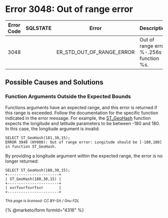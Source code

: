 # Error 3048: Out of range error

| Error Code | SQLSTATE | Error                          | Description                                 |
| ---------- | -------- | ------------------------------ | ------------------------------------------- |
| 3048       |          | ER\_STD\_OUT\_OF\_RANGE\_ERROR | Out of range error: %-.256s in function %s. |

## Possible Causes and Solutions

### Function Arguments Outside the Expected Bounds

Functions arguments have an expected range, and this error is returned if this range is exceeded. Follow the documentation for the specific function indicated in the error message. For example, the [ST\_GeoHash](../../../../../community/sql-structure/geometry/miscellaneous-gis-functions/st_geohash.md) function expects the longitude and latitude parameters to be between -180 and 180. In this case, the longitude argument is invalid:

```
SELECT ST_GeoHash(181,30,15);                    
ERROR 3048 (HY000): Out of range error: Longitude should be [-180,180] in function ST_GeoHash.
```

By providing a longitude argument within the expected range, the error is no longer returned:

```
SELECT ST_GeoHash(180,30,15);
+-----------------------+
| ST_GeoHash(180,30,15) |
+-----------------------+
| xvrfxvrfxvrfxvr       |
+-----------------------+
```

<sub>_This page is licensed: CC BY-SA / Gnu FDL_</sub>

{% @marketo/form formId="4316" %}
